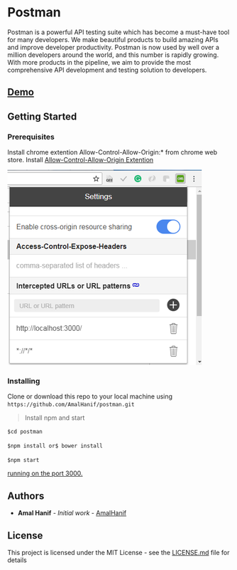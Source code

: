 # Postman

Postman is a powerful API testing suite which has become a must-have tool for many developers. We make beautiful products to build amazing APIs and improve developer productivity. Postman is now used by well over a million developers around the world, and this number is rapidly growing. With more products in the pipeline, we aim to provide the most comprehensive API development and testing solution to developers.
## [Demo](https://github.com/AmalHanif/postman/blob/master/PostmanTest1.gif)


## Getting Started


### Prerequisites

Install chrome extention Allow-Control-Allow-Origin:* from chrome web store. Install 
[Allow-Control-Allow-Origin Extention](https://chrome.google.com/webstore/detail/allow-control-allow-origi/nlfbmbojpeacfghkpbjhddihlkkiljbi?hl=en)

![Allow Origin](https://github.com/AmalHanif/postman/blob/master/public/img/allowOrigin.png)


### Installing

Clone or download this repo to your local machine using `https://github.com/AmalHanif/postman.git`


> Install npm and start

```
$cd postman

$npm install or$ bower install

$npm start
```

[running on the port 3000.](http://localhost:3000/)


## Authors

* **Amal Hanif** - *Initial work* - [AmalHanif](https://github.com/AmalHanif)

## License

This project is licensed under the MIT License - see the [LICENSE.md](LICENSE.md) file for details

